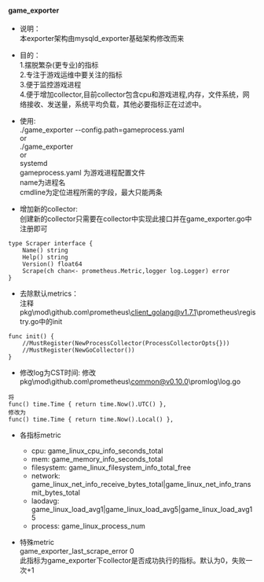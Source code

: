 #### game_exporter
- 说明：  
本exporter架构由mysqld_exporter基础架构修改而来
- 目的：  
  1.摆脱繁杂(更专业)的指标  
  2.专注于游戏运维中要关注的指标  
  3.便于监控游戏进程  
  4.便于增加collector,目前collector包含cpu和游戏进程,内存，文件系统，网络接收、发送量，系统平均负载，其他必要指标正在过滤中。

- 使用:    
./game_exporter --config.path=gameprocess.yaml  
or  
./game_exporter   
or  
systemd   
gameprocess.yaml 为游戏进程配置文件  
name为进程名  
cmdline为定位进程所需的字段，最大只能两条
- 增加新的collector:  
创建新的collector只需要在collector中实现此接口并在game_exporter.go中注册即可
```golang
type Scraper interface {
	Name() string
	Help() string
	Version() float64
	Scrape(ch chan<- prometheus.Metric,logger log.Logger) error
}
```
- 去除默认metrics：  
注释 pkg\mod\github.com\prometheus\client_golang@v1.7.1\prometheus\registry.go中的init
```golang
func init() {
	//MustRegister(NewProcessCollector(ProcessCollectorOpts{}))
	//MustRegister(NewGoCollector())
}
```
- 修改log为CST时间:
修改 pkg\mod\github.com\prometheus\common@v0.10.0\promlog\log.go
```golang
将
func() time.Time { return time.Now().UTC() },
修改为
func() time.Time { return time.Now().Local() },
```
- 各指标metric
   - cpu: game_linux_cpu_info_seconds_total
   - mem: game_memory_info_seconds_total
   - filesystem: game_linux_filesystem_info_total_free
   - network: game_linux_net_info_receive_bytes_total|game_linux_net_info_transmit_bytes_total
   - laodavg: game_linux_load_avg1|game_linux_load_avg5|game_linux_load_avg15
   - process: game_linux_process_num
   
 - 特殊metric   
    game_exporter_last_scrape_error 0  
    此指标为game_exporter下collector是否成功执行的指标。默认为0，失败一次+1